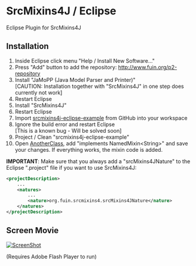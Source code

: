 SrcMixins4J / Eclipse
=====================

Eclipse Plugin for SrcMixins4J

Installation
------------

1. Inside Eclipse click menu "Help / Install New Software..."
2. Press "Add" button to add the repository: http://www.fuin.org/p2-repository
3. Install "JaMoPP (Java Model Parser and Printer)"  
   [CAUTION: Installation together with "SrcMixins4J" in one step does currently not work] 
4. Restart Eclipse
5. Install "SrcMixins4J"
6. Restart Eclipse
7. Import [srcmixins4j-eclipse-example](https://github.com/fuinorg/SrcMixins4J/tree/master/examples/srcmixins4j-eclipse-example) from GitHub into your workspace
8. Ignore the build error and restart Eclipse  
   [This is a known bug - Will be solved soon]
9. Project / Clean "srcmixins4j-eclipse-example"
10. Open [AnotherClass](https://github.com/fuinorg/SrcMixins4J/blob/master/examples/srcmixins4j-eclipse-example/src/org/fuin/srcmixins4j/test/AnotherClass.java), 
add "implements NamedMixin&lt;String&gt;" and save your changes. If everything works, the mixin code is added.

**IMPORTANT**: Make sure that you always add a "srcMixins4JNature" to the Eclipse ".project" file if you want to use SrcMixins4J:
```xml
<projectDescription>
	...
	<natures>
		...
		<nature>org.fuin.srcmixins4.srcMixins4JNature</nature>
	</natures>
</projectDescription>
```



Screen Movie
------------

[![ScreenShot](https://raw.github.com/fuinorg/SrcMixins4J/master/eclipse/srcmixins4j-eclipse-example.jpg)](http://www.fuin.org/files/srcmixins4j-eclipse-example.swf)

(Requires Adobe Flash Player to run)
